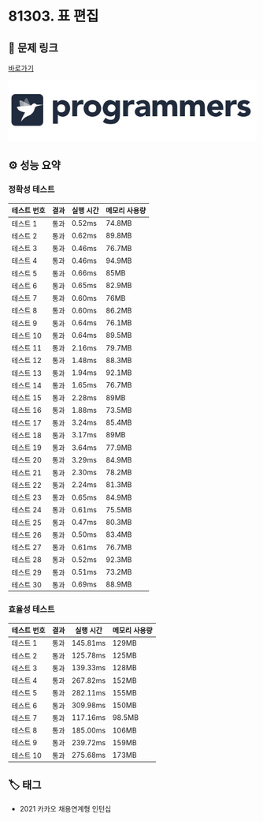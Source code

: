 # 81303. 표 편집

## 🔗 문제 링크

[바로가기](https://school.programmers.co.kr/learn/courses/30/lessons/81303)

![프로그래머스 로고](../../images/programmers.jpg)

## ⚙️ 성능 요약

### 정확성 테스트

| 테스트 번호 | 결과 | 실행 시간 | 메모리 사용량 |
| ----------- | ---- | --------- | ------------- |
| 테스트 1    | 통과 | 0.52ms    | 74.8MB        |
| 테스트 2    | 통과 | 0.62ms    | 89.8MB        |
| 테스트 3    | 통과 | 0.46ms    | 76.7MB        |
| 테스트 4    | 통과 | 0.46ms    | 94.9MB        |
| 테스트 5    | 통과 | 0.66ms    | 85MB          |
| 테스트 6    | 통과 | 0.65ms    | 82.9MB        |
| 테스트 7    | 통과 | 0.60ms    | 76MB          |
| 테스트 8    | 통과 | 0.60ms    | 86.2MB        |
| 테스트 9    | 통과 | 0.64ms    | 76.1MB        |
| 테스트 10   | 통과 | 0.64ms    | 89.5MB        |
| 테스트 11   | 통과 | 2.16ms    | 79.7MB        |
| 테스트 12   | 통과 | 1.48ms    | 88.3MB        |
| 테스트 13   | 통과 | 1.94ms    | 92.1MB        |
| 테스트 14   | 통과 | 1.65ms    | 76.7MB        |
| 테스트 15   | 통과 | 2.28ms    | 89MB          |
| 테스트 16   | 통과 | 1.88ms    | 73.5MB        |
| 테스트 17   | 통과 | 3.24ms    | 85.4MB        |
| 테스트 18   | 통과 | 3.17ms    | 89MB          |
| 테스트 19   | 통과 | 3.64ms    | 77.9MB        |
| 테스트 20   | 통과 | 3.29ms    | 84.9MB        |
| 테스트 21   | 통과 | 2.30ms    | 78.2MB        |
| 테스트 22   | 통과 | 2.24ms    | 81.3MB        |
| 테스트 23   | 통과 | 0.65ms    | 84.9MB        |
| 테스트 24   | 통과 | 0.61ms    | 75.5MB        |
| 테스트 25   | 통과 | 0.47ms    | 80.3MB        |
| 테스트 26   | 통과 | 0.50ms    | 83.4MB        |
| 테스트 27   | 통과 | 0.61ms    | 76.7MB        |
| 테스트 28   | 통과 | 0.52ms    | 92.3MB        |
| 테스트 29   | 통과 | 0.51ms    | 73.2MB        |
| 테스트 30   | 통과 | 0.69ms    | 88.9MB        |

### 효율성 테스트

| 테스트 번호 | 결과 | 실행 시간 | 메모리 사용량 |
| ----------- | ---- | --------- | ------------- |
| 테스트 1    | 통과 | 145.81ms  | 129MB         |
| 테스트 2    | 통과 | 125.78ms  | 125MB         |
| 테스트 3    | 통과 | 139.33ms  | 128MB         |
| 테스트 4    | 통과 | 267.82ms  | 152MB         |
| 테스트 5    | 통과 | 282.11ms  | 155MB         |
| 테스트 6    | 통과 | 309.98ms  | 150MB         |
| 테스트 7    | 통과 | 117.16ms  | 98.5MB        |
| 테스트 8    | 통과 | 185.00ms  | 106MB         |
| 테스트 9    | 통과 | 239.72ms  | 159MB         |
| 테스트 10   | 통과 | 275.68ms  | 173MB         |

## 🏷️ 태그

- 2021 카카오 채용연계형 인턴십
